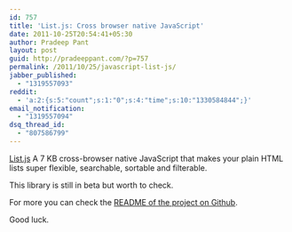 ```yaml
---
id: 757
title: 'List.js: Cross browser native JavaScript'
date: 2011-10-25T20:54:41+05:30
author: Pradeep Pant
layout: post
guid: http://pradeeppant.com/?p=757
permalink: /2011/10/25/javascript-list-js/
jabber_published:
  - "1319557093"
reddit:
  - 'a:2:{s:5:"count";s:1:"0";s:4:"time";s:10:"1330584844";}'
email_notification:
  - "1319557094"
dsq_thread_id:
  - "807586799"
---
```

[List.js](http://listjs.com/) A 7 KB cross-browser native JavaScript that makes your plain HTML lists super flexible, searchable, sortable and filterable.

This library is still in beta but worth to check.

For more you can check the [README of the project on Github](https://github.com/javve/list#readme).

Good luck.